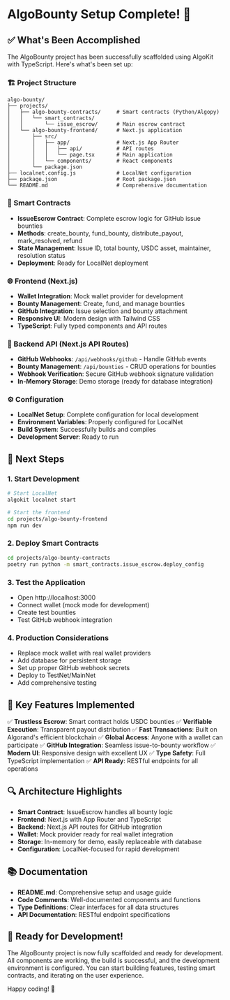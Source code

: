 # AlgoBounty Setup Complete! 🎉

## ✅ What's Been Accomplished

The AlgoBounty project has been successfully scaffolded using AlgoKit with TypeScript. Here's what's been set up:

### 🏗️ Project Structure
```
algo-bounty/
├── projects/
│   ├── algo-bounty-contracts/     # Smart contracts (Python/Algopy)
│   │   └── smart_contracts/
│   │       └── issue_escrow/      # Main escrow contract
│   └── algo-bounty-frontend/      # Next.js application
│       ├── src/
│       │   ├── app/               # Next.js App Router
│       │   │   ├── api/           # API routes
│       │   │   └── page.tsx       # Main application
│       │   └── components/        # React components
│       └── package.json
├── localnet.config.js             # LocalNet configuration
├── package.json                   # Root package.json
└── README.md                      # Comprehensive documentation
```

### 🔧 Smart Contracts
- **IssueEscrow Contract**: Complete escrow logic for GitHub issue bounties
- **Methods**: create_bounty, fund_bounty, distribute_payout, mark_resolved, refund
- **State Management**: Issue ID, total bounty, USDC asset, maintainer, resolution status
- **Deployment**: Ready for LocalNet deployment

### 🌐 Frontend (Next.js)
- **Wallet Integration**: Mock wallet provider for development
- **Bounty Management**: Create, fund, and manage bounties
- **GitHub Integration**: Issue selection and bounty attachment
- **Responsive UI**: Modern design with Tailwind CSS
- **TypeScript**: Fully typed components and API routes

### 🔌 Backend API (Next.js API Routes)
- **GitHub Webhooks**: `/api/webhooks/github` - Handle GitHub events
- **Bounty Management**: `/api/bounties` - CRUD operations for bounties
- **Webhook Verification**: Secure GitHub webhook signature validation
- **In-Memory Storage**: Demo storage (ready for database integration)

### ⚙️ Configuration
- **LocalNet Setup**: Complete configuration for local development
- **Environment Variables**: Properly configured for LocalNet
- **Build System**: Successfully builds and compiles
- **Development Server**: Ready to run

## 🚀 Next Steps

### 1. Start Development
```bash
# Start LocalNet
algokit localnet start

# Start the frontend
cd projects/algo-bounty-frontend
npm run dev
```

### 2. Deploy Smart Contracts
```bash
cd projects/algo-bounty-contracts
poetry run python -m smart_contracts.issue_escrow.deploy_config
```

### 3. Test the Application
- Open http://localhost:3000
- Connect wallet (mock mode for development)
- Create test bounties
- Test GitHub webhook integration

### 4. Production Considerations
- Replace mock wallet with real wallet providers
- Add database for persistent storage
- Set up proper GitHub webhook secrets
- Deploy to TestNet/MainNet
- Add comprehensive testing

## 🎯 Key Features Implemented

✅ **Trustless Escrow**: Smart contract holds USDC bounties
✅ **Verifiable Execution**: Transparent payout distribution
✅ **Fast Transactions**: Built on Algorand's efficient blockchain
✅ **Global Access**: Anyone with a wallet can participate
✅ **GitHub Integration**: Seamless issue-to-bounty workflow
✅ **Modern UI**: Responsive design with excellent UX
✅ **Type Safety**: Full TypeScript implementation
✅ **API Ready**: RESTful endpoints for all operations

## 🔍 Architecture Highlights

- **Smart Contract**: IssueEscrow handles all bounty logic
- **Frontend**: Next.js with App Router and TypeScript
- **Backend**: Next.js API routes for GitHub integration
- **Wallet**: Mock provider ready for real wallet integration
- **Storage**: In-memory for demo, easily replaceable with database
- **Configuration**: LocalNet-focused for rapid development

## 📚 Documentation

- **README.md**: Comprehensive setup and usage guide
- **Code Comments**: Well-documented components and functions
- **Type Definitions**: Clear interfaces for all data structures
- **API Documentation**: RESTful endpoint specifications

## 🎉 Ready for Development!

The AlgoBounty project is now fully scaffolded and ready for development. All components are working, the build is successful, and the development environment is configured. You can start building features, testing smart contracts, and iterating on the user experience.

Happy coding! 🚀

